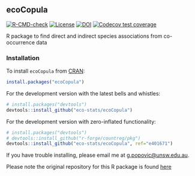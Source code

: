 ## ecoCopula 
<!-- badges: start -->
  [![R-CMD-check](https://github.com/gordy2x/ecoCopula/actions/workflows/R-CMD-check.yaml/badge.svg)](https://github.com/eco-stats/ecoCopula/actions/workflows/R-CMD-check.yaml)
[![License](http://img.shields.io/badge/license-LGPL%20%28%3E=%202.1%29-brightgreen.svg?style=flat)](http://www.gnu.org/licenses/gpl-2.0.html) [![DOI](https://zenodo.org/badge/139233335.svg)](https://zenodo.org/badge/latestdoi/139233335)
[![Codecov test coverage](https://codecov.io/gh/eco-stats/ecoCopula/branch/master/graph/badge.svg)](https://app.codecov.io/gh/eco-stats/ecoCopula?branch=master)
<!-- badges: end -->


R package to find direct and indirect species associations from co-occurrence data

### Installation

To install `ecoCopula` from [CRAN](https://CRAN.R-project.org/package=ecoCopula):
```r
install.packages("ecoCopula")
```

For the development version with the latest bells and whistles:
```r
# install.packages("devtools")
devtools::install_github("eco-stats/ecoCopula")
```

For the development version with zero-inflated functionality:
```r
# install.packages("devtools")
# devtools::install_github("r-forge/countreg/pkg")
devtools::install_github("eco-stats/ecoCopula", ref="e401671")
```

If you have trouble installing, please email me at [g.popovic@unsw.edu.au](mailto:g.popovic@unsw.edu.au).

Please note the original repository for this R package is found [here](https://github.com/gordy2x/ecoCopula)
